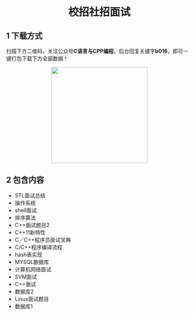 <h1 align="center">校招社招面试</h1>

## 1 下载方式

扫描下方二维码，关注公众号**C语言与CPP编程**，后台回复关键字**b016**，即可一键打包下载下方全部数据！

<p align="center">
    <img src="http://oss.interviewguide.cn/img/202304210025124.jpg" width="260" height="260"></img>
</p>


## 2 包含内容

- STL面试总结 
- 操作系统 
- shell面试 
- 排序算法 
- C++面试题目2 
- C++11新特性 
- C／C++程序员面试宝典 
- C/C++程序编译流程 
- hash表实现 
- MYSQL数据库  
- 计算机网络面试 
- SVM面试 
- C++面试  
- 数据库2 
- Linux面试题目 
- 数据库1 